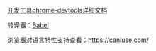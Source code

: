 [开发工具chrome-devtools详细文档](https://developers.google.com/web/tools/chrome-devtools)


转译器：[Babel](https://babeljs.io/)

浏览器对语言特性支持查看：https://caniuse.com/